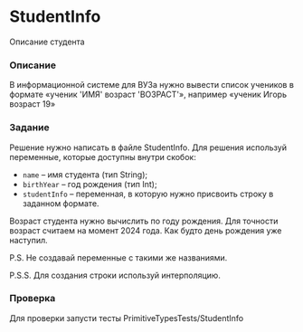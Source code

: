 # StudentInfo

Описание студента

### Описание

В информационной системе для ВУЗа нужно вывести список учеников в формате
«ученик 'ИМЯ' возраст 'ВОЗРАСТ'», например «ученик Игорь возраст 19»

### Задание 

Решение нужно написать в файле StudentInfo. Для решения используй переменные, которые доступны внутри скобок: 
- `name` – имя студента (тип String);
- `birthYear` – год рождения (тип Int);
- `studentInfo` – переменная, в которую нужно присвоить строку в заданном формате. 
 
Возраст студента нужно вычислить по году рождения. Для точности возраст считаем на момент 2024 года. Как будто день рождения уже наступил. 
 
P.S. Не создавай переменные с такими же названиями. 
 
P.S.S. Для создания строки используй интерполяцию.   

### Проверка

Для проверки запусти тесты PrimitiveTypesTests/StudentInfo
